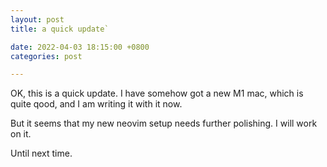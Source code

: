 ```yaml
---
layout: post
title: a quick update`

date: 2022-04-03 18:15:00 +0800
categories: post

---
```


OK, this is a quick update. I have somehow got a new M1 mac, which is quite qood, and I am writing it with it now.

But it seems that my new neovim setup needs further polishing. I will work on it.

Until next time.

